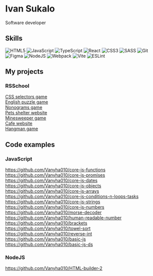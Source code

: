 # Ivan Sukalo
Software developer  

## Skills  
![HTML5](https://img.shields.io/badge/html5-%23E34F26.svg?style=for-the-badge&logo=html5&logoColor=white) ![JavaScript](https://img.shields.io/badge/javascript-%23323330.svg?style=for-the-badge&logo=javascript&logoColor=%23F7DF1E) ![TypeScript](https://img.shields.io/badge/typescript-%23007ACC.svg?style=for-the-badge&logo=typescript&logoColor=white) ![React](https://img.shields.io/badge/React-20232A?style=for-the-badge&logo=react&logoColor=61DAFB) ![CSS3](https://img.shields.io/badge/css3-%231572B6.svg?style=for-the-badge&logo=css3&logoColor=white) ![SASS](https://img.shields.io/badge/SASS-hotpink.svg?style=for-the-badge&logo=SASS&logoColor=white) ![Git](https://img.shields.io/badge/git-%23F05033.svg?style=for-the-badge&logo=git&logoColor=white) ![Figma](https://img.shields.io/badge/figma-%23F24E1E.svg?style=for-the-badge&logo=figma&logoColor=white) ![NodeJS](https://img.shields.io/badge/node.js-6DA55F?style=for-the-badge&logo=node.js&logoColor=white) ![Webpack](https://img.shields.io/badge/webpack-%238DD6F9.svg?style=for-the-badge&logo=webpack&logoColor=black) ![Vite](https://img.shields.io/badge/Vite-B73BFE?style=for-the-badge&logo=vite&logoColor=FFD62E) ![ESLint](https://img.shields.io/badge/ESLint-4B3263?style=for-the-badge&logo=eslint&logoColor=white) 

## My projects  
### RSSchool   
[CSS selectors game](https://rolling-scopes-school.github.io/vanyha010-JSFE2023Q1/rs-css/dist/) \
[English puzzle game](https://rolling-scopes-school.github.io/vanyha010-JSFE2023Q4/rss-puzzle/dist/) \
[Nonograms game](https://rolling-scopes-school.github.io/vanyha010-JSFE2023Q4/nonograms/dist/) \
[Pets shelter website](https://rolling-scopes-school.github.io/vanyha010-JSFE2023Q1/shelter/main) \
[Minesweeper game](https://rolling-scopes-school.github.io/vanyha010-JSFE2023Q1/minesweeper/) \
[Cafe website](https://rolling-scopes-school.github.io/vanyha010-JSFE2023Q4/coffee-house/home) \
[Hangman game](https://rolling-scopes-school.github.io/vanyha010-JSFE2023Q4/hangman/dist/)

## Code examples  
### JavaScript 
https://github.com/Vanyha010/core-js-functions \
https://github.com/Vanyha010/core-js-promises \
https://github.com/Vanyha010/core-js-dates \
https://github.com/Vanyha010/core-js-objects \
https://github.com/Vanyha010/core-js-arrays \
https://github.com/Vanyha010/core-js-conditions-n-loops-tasks \
https://github.com/Vanyha010/core-js-strings \
https://github.com/Vanyha010/core-js-numbers \
https://github.com/Vanyha010/morse-decoder \
https://github.com/Vanyha010/human-readable-number \
https://github.com/Vanyha010/brackets \
https://github.com/Vanyha010/towel-sort \
https://github.com/Vanyha010/reverse-int \
https://github.com/Vanyha010/basic-js \
https://github.com/Vanyha010/basic-js-ds
### NodeJS  
https://github.com/Vanyha010/HTML-builder-2 
